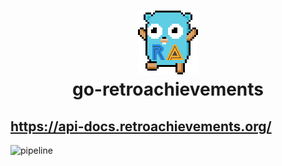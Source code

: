 # <p align="center">![ra_gopher](assets/ra_gopher_small.png "Retro Achievements Gopher")<br>go-retroachievements</p>

## https://api-docs.retroachievements.org/

![pipeline](https://github.com/joshraphael/go-retroachievements/actions/workflows/ci.yaml/badge.svg)